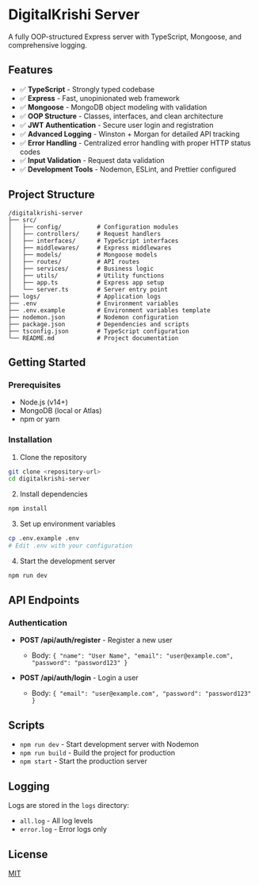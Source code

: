 # DigitalKrishi Server

A fully OOP-structured Express server with TypeScript, Mongoose, and comprehensive logging.

## Features

- ✅ **TypeScript** - Strongly typed codebase
- ✅ **Express** - Fast, unopinionated web framework 
- ✅ **Mongoose** - MongoDB object modeling with validation
- ✅ **OOP Structure** - Classes, interfaces, and clean architecture
- ✅ **JWT Authentication** - Secure user login and registration
- ✅ **Advanced Logging** - Winston + Morgan for detailed API tracking
- ✅ **Error Handling** - Centralized error handling with proper HTTP status codes
- ✅ **Input Validation** - Request data validation
- ✅ **Development Tools** - Nodemon, ESLint, and Prettier configured

## Project Structure

```
/digitalkrishi-server
├── src/
│   ├── config/          # Configuration modules
│   ├── controllers/     # Request handlers  
│   ├── interfaces/      # TypeScript interfaces
│   ├── middlewares/     # Express middlewares
│   ├── models/          # Mongoose models
│   ├── routes/          # API routes
│   ├── services/        # Business logic
│   ├── utils/           # Utility functions
│   ├── app.ts           # Express app setup
│   └── server.ts        # Server entry point
├── logs/                # Application logs
├── .env                 # Environment variables
├── .env.example         # Environment variables template
├── nodemon.json         # Nodemon configuration
├── package.json         # Dependencies and scripts
├── tsconfig.json        # TypeScript configuration
└── README.md            # Project documentation
```

## Getting Started

### Prerequisites

- Node.js (v14+)
- MongoDB (local or Atlas)
- npm or yarn

### Installation

1. Clone the repository
```bash
git clone <repository-url>
cd digitalkrishi-server
```

2. Install dependencies
```bash
npm install
```

3. Set up environment variables
```bash
cp .env.example .env
# Edit .env with your configuration
```

4. Start the development server
```bash
npm run dev
```

## API Endpoints

### Authentication

- **POST /api/auth/register** - Register a new user
  - Body: `{ "name": "User Name", "email": "user@example.com", "password": "password123" }`

- **POST /api/auth/login** - Login a user
  - Body: `{ "email": "user@example.com", "password": "password123" }`

## Scripts

- `npm run dev` - Start development server with Nodemon
- `npm run build` - Build the project for production
- `npm start` - Start the production server

## Logging

Logs are stored in the `logs` directory:
- `all.log` - All log levels
- `error.log` - Error logs only

## License

[MIT](LICENSE)